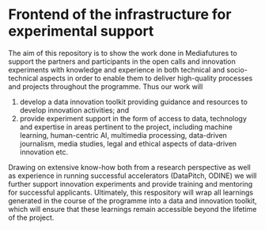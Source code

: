 # Frontend of the infrastructure for experimental support

The aim of this repository is to show the work done in Mediafutures to support the partners and participants in the open calls and innovation experiments with knowledge and experience in both technical and socio-technical aspects in order to enable them to deliver high-quality processes and projects throughout the programme. Thus our work will
1. develop a data innovation toolkit providing guidance and resources to develop innovation activities; and
2. provide experiment support in the form of access to data, technology and expertise in areas pertinent to the project, including machine learning, human-centric AI, multimedia processing, data-driven journalism, media studies, legal and ethical aspects of data-driven innovation etc. 

Drawing on extensive know-how both from a research perspective as well as experience in running successful accelerators (DataPitch, ODINE) we will further support innovation experiments and provide training and mentoring for successful applicants. Ultimately, this respository will wrap all learnings generated in the course of the programme into a data and innovation toolkit, which will ensure that these learnings remain accessible beyond the lifetime of the project.
